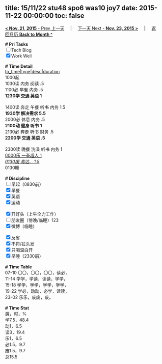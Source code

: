 title: 15/11/22 stu48 spo6 was10 joy7
date: 2015-11-22 00:00:00
toc: false
---
[**< Nov. 21, 2015** - Prev 上一天](/lifelogs/2015/11/d21.html) &nbsp; &nbsp; | &nbsp; &nbsp; [下一天 Next - **Nov. 23, 2015 >**](/lifelogs/2015/11/d23.html) &nbsp; &nbsp; |  &nbsp; &nbsp; [返回月历 **Back to Month ^**](/lifelogs/2015/11/index.html)
<br/><div><b># Pri Tasks</b></div><div><input type="checkbox"/>Tech Blog</div><div><input checked="true" type="checkbox"/>Work Well</div><div><br/></div><div><b># Time Detail</b></div><div><u>to_time|type|desc|duration</u></div><div>1000起</div><div>1030读 内务 阅读 .5</div><div>1100必 早餐 内务 .5</div><div><b>1230学 交通 英语 1</b></div><div><br/></div><div>1400读 奔走 午餐 听书 内务 1.5</div><div><b>1930学 解决需求 5.5</b></div><div>2000必 休息 内务 .5</div><div><b>2100动 健身 听书 1</b></div><div>2130必 奔走 听书 财务 .5</div><div><b>2200学 交通 英语 .5</b></div><div><br/></div><div>2300读 晚餐 洗澡 听书 内务 1</div><div><u>0000乐 一拳超人 1</u></div><div><u><i>0130废 高达… 1.5</i></u></div><div>0130睡</div><div><br/></div><div><b># Discipline</b></div><div><input type="checkbox"/>早起（0830前）</div><div><input checked="true" type="checkbox"/>早餐</div><div><input checked="true" type="checkbox"/>英语</div><div><input checked="true" type="checkbox"/>运动</div><div><br/></div><div><input checked="true" type="checkbox"/>开好头（上午全力工作）</div><div><input type="checkbox"/>朋友圈（傍晚/临睡）123</div><div><input checked="true" type="checkbox"/>微博（临睡）</div><div><br/></div><div><input checked="true" type="checkbox"/>反省</div><div><input checked="true" type="checkbox"/>不捋/拉头发</div><div><input checked="true" type="checkbox"/>只喝温白开</div><div><input checked="true" type="checkbox"/>早睡（2330前）</div><div><br/></div><div><b># Time Table</b></div><div>07-10 〇〇，〇〇，〇〇，读必，</div><div>11-14 学学，学读，读读，学学，</div><div>15-18 学学，学学，学学，学学，</div><div>19-22 学必，动动，必学，读读，</div><div>23-02 乐乐，废废，废。</div><div><br/></div><div><b># Time Stat</b></div><div>类，时，%</div><div>学7.5，48.4</div><div>动1，6.5</div><div>读3，19.4</div><div>乐1，6.5</div><div>必1.5，9.7</div><div>废1.5，9.7</div><div>总15.5</div>